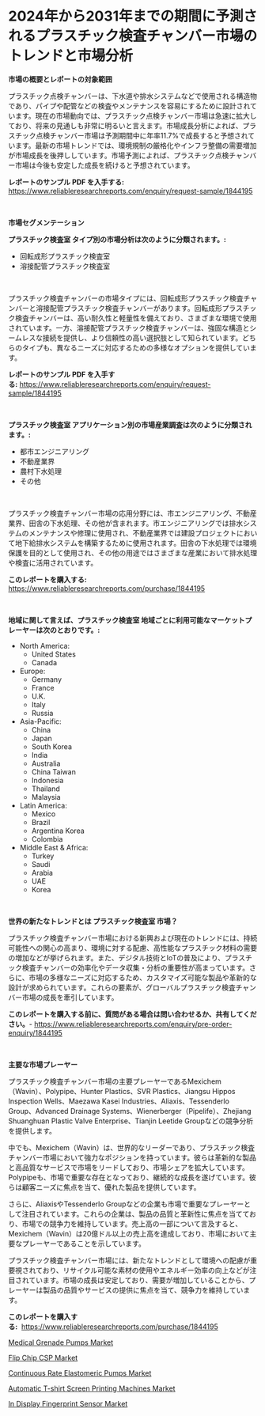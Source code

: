 <p><h1>2024年から2031年までの期間に予測されるプラスチック検査チャンバー市場のトレンドと市場分析</h1></p><p><strong>市場の概要とレポートの対象範囲</strong></p>
<p><p>プラスチック点検チャンバーは、下水道や排水システムなどで使用される構造物であり、パイプや配管などの検査やメンテナンスを容易にするために設計されています。現在の市場動向では、プラスチック点検チャンバー市場は急速に拡大しており、将来の見通しも非常に明るいと言えます。市場成長分析によれば、プラスチック点検チャンバー市場は予測期間中に年率11.7%で成長すると予想されています。最新の市場トレンドでは、環境規制の厳格化やインフラ整備の需要増加が市場成長を後押ししています。市場予測によれば、プラスチック点検チャンバー市場は今後も安定した成長を続けると予想されています。</p></p>
<p><strong>レポートのサンプル PDF を入手する:</strong> <a href="https://www.reliableresearchreports.com/enquiry/request-sample/1844195">https://www.reliableresearchreports.com/enquiry/request-sample/1844195</a></p>
<p>&nbsp;</p>
<p><strong>市場セグメンテーション</strong></p>
<p><strong>プラスチック検査室 タイプ別の市場分析は次のように分類されます。:</strong></p>
<p><ul><li>回転成形プラスチック検査室</li><li>溶接配管プラスチック検査室</li></ul></p>
<p>&nbsp;</p>
<p><p>プラスチック検査チャンバーの市場タイプには、回転成形プラスチック検査チャンバーと溶接配管プラスチック検査チャンバーがあります。回転成形プラスチック検査チャンバーは、高い耐久性と軽量性を備えており、さまざまな環境で使用されています。一方、溶接配管プラスチック検査チャンバーは、強固な構造とシームレスな接続を提供し、より信頼性の高い選択肢として知られています。どちらのタイプも、異なるニーズに対応するための多様なオプションを提供しています。</p></p>
<p><strong>レポートのサンプル PDF を入手する:</strong>&nbsp;<a href="https://www.reliableresearchreports.com/enquiry/request-sample/1844195">https://www.reliableresearchreports.com/enquiry/request-sample/1844195</a></p>
<p>&nbsp;</p>
<p><strong> プラスチック検査室 アプリケーション別の市場産業調査は次のように分類されます。:</strong></p>
<p><ul><li>都市エンジニアリング</li><li>不動産業界</li><li>農村下水処理</li><li>その他</li></ul></p>
<p>&nbsp;</p>
<p><p>プラスチック検査チャンバー市場の応用分野には、市エンジニアリング、不動産業界、田舎の下水処理、その他が含まれます。市エンジニアリングでは排水システムのメンテナンスや修理に使用され、不動産業界では建設プロジェクトにおいて地下給排水システムを構築するために使用されます。田舎の下水処理では環境保護を目的として使用され、その他の用途ではさまざまな産業において排水処理や検査に活用されています。</p></p>
<p><strong>このレポートを購入する:</strong>&nbsp; <a href="https://www.reliableresearchreports.com/purchase/1844195">https://www.reliableresearchreports.com/purchase/1844195</a></p>
<p>&nbsp;</p>
<p><strong>地域に関して言えば、プラスチック検査室 地域ごとに利用可能なマーケットプレーヤーは次のとおりです。:</strong></p>
<p><ul>
    <li>
        North America:
        <ul>
            <li>United States</li>
            <li>Canada</li>
        </ul>
    </li>
    <li>
        Europe:
        <ul>
            <li>Germany</li>
            <li>France</li>
            <li>U.K.</li>
            <li>Italy</li>
            <li>Russia</li>
        </ul>
    </li>
    <li>
        Asia-Pacific:
        <ul>
            <li>China</li>
            <li>Japan</li>
            <li>South Korea</li>
            <li>India</li>
            <li>Australia</li>
            <li>China Taiwan</li>
            <li>Indonesia</li>
            <li>Thailand</li>
            <li>Malaysia</li>
        </ul>
    </li>
    <li>
        Latin America:
        <ul>
            <li>Mexico</li>
            <li>Brazil</li>
            <li>Argentina Korea</li>
            <li>Colombia</li>
        </ul>
    </li>
    <li>
        Middle East & Africa:
        <ul>
            <li>Turkey</li>
            <li>Saudi</li>
            <li>Arabia</li>
            <li>UAE</li>
            <li>Korea</li>
        </ul>
    </li>
    </ul></p>
<p>&nbsp;</p>
<p><strong>世界の新たなトレンドとは プラスチック検査室 市場？</strong></p>
<p><p>プラスチック検査チャンバー市場における新興および現在のトレンドには、持続可能性への関心の高まり、環境に対する配慮、高性能なプラスチック材料の需要の増加などが挙げられます。また、デジタル技術とIoTの普及により、プラスチック検査チャンバーの効率化やデータ収集・分析の重要性が高まっています。さらに、市場の多様なニーズに対応するため、カスタマイズ可能な製品や革新的な設計が求められています。これらの要素が、グローバルプラスチック検査チャンバー市場の成長を牽引しています。</p></p>
<p><strong>このレポートを購入する前に、質問がある場合は問い合わせるか、共有してください。</strong>- <a href="https://www.reliableresearchreports.com/enquiry/pre-order-enquiry/1844195">https://www.reliableresearchreports.com/enquiry/pre-order-enquiry/1844195</a></p>
<p>&nbsp;</p>
<p><strong>主要な市場プレーヤー</strong></p>
<p><p>プラスチック検査チャンバー市場の主要プレーヤーであるMexichem（Wavin）、Polypipe、Hunter Plastics、SVR Plastics、Jiangsu Hippos Inspection Wells、Maezawa Kasei Industries、Aliaxis、Tessenderlo Group、Advanced Drainage Systems、Wienerberger（Pipelife）、Zhejiang Shuanghuan Plastic Valve Enterprise、Tianjin Leetide Groupなどの競争分析を提供します。</p><p>中でも、Mexichem（Wavin）は、世界的なリーダーであり、プラスチック検査チャンバー市場において強力なポジションを持っています。彼らは革新的な製品と高品質なサービスで市場をリードしており、市場シェアを拡大しています。Polypipeも、市場で重要な存在となっており、継続的な成長を遂げています。彼らは顧客ニーズに焦点を当て、優れた製品を提供しています。</p><p>さらに、AliaxisやTessenderlo Groupなどの企業も市場で重要なプレーヤーとして注目されています。これらの企業は、製品の品質と革新性に焦点を当てており、市場での競争力を維持しています。売上高の一部について言及すると、Mexichem（Wavin）は20億ドル以上の売上高を達成しており、市場において主要なプレーヤーであることを示しています。</p><p>プラスチック検査チャンバー市場には、新たなトレンドとして環境への配慮が重要視されており、リサイクル可能な素材の使用やエネルギー効率の向上などが注目されています。市場の成長は安定しており、需要が増加していることから、プレーヤーは製品の品質やサービスの提供に焦点を当て、競争力を維持しています。</p></p>
<p><strong>このレポートを購入する:</strong>&nbsp;&nbsp;<a href="https://www.reliableresearchreports.com/purchase/1844195">https://www.reliableresearchreports.com/purchase/1844195</a></p>
<p><p><a href="https://woozy-pyroraptor-a1f.notion.site/Medical-Grenade-Pumps-Market-Growth-Market-Trends-COVID-19-Impact-and-Forecasts-for-period-from-2-6611278ec0c24e2fb6bc1c975bfb7754">Medical Grenade Pumps Market</a></p><p><a href="https://view.publitas.com/reportprime-1/flip-chip-csp-market-provides-detailed-segmentation-of-this-market-based-on-type-application-and-region-and-forecast-for-the-period-from-2024-2031/">Flip Chip CSP Market</a></p><p><a href="https://rainy-horn-d69.notion.site/Insights-into-Continuous-Rate-Elastomeric-Pumps-Market-Size-Analysing-Market-Share-Trends-and-Gro-1fd876c1a6c045368acaabd606a278a7">Continuous Rate Elastomeric Pumps Market</a></p><p><a href="https://github.com/jsmusil/Market-Research-Report-List-2/blob/main/automatic-t-shirt-screen-printing-machines-market.md">Automatic T-shirt Screen Printing Machines Market</a></p><p><a href="https://view.publitas.com/reportprime-1/in-display-fingerprint-sensor-market-research-report-the-key-to-successful-business-strategy-forecasted-for-period-from-2024-2031/">In Display Fingerprint Sensor Market</a></p></p>